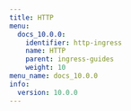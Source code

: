 ```yaml
---
title: HTTP
menu:
  docs_10.0.0:
    identifier: http-ingress
    name: HTTP
    parent: ingress-guides
    weight: 10
menu_name: docs_10.0.0
info:
  version: 10.0.0
---
```


